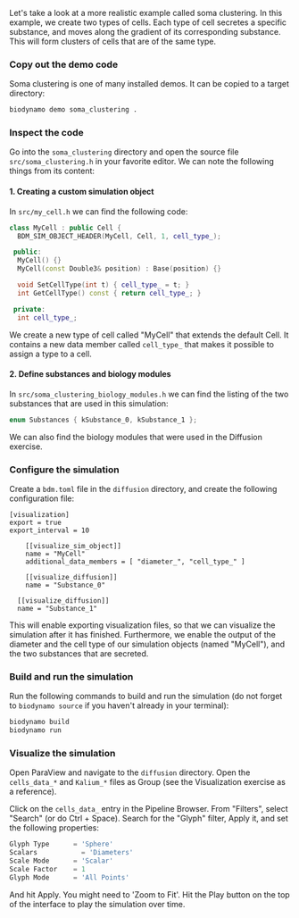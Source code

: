 Let's take a look at a more realistic example called soma clustering. In this
example, we create two types of cells. Each type of cell secretes a specific substance,
and moves along the gradient of its corresponding substance. This will form clusters
of cells that are of the same type.

### Copy out the demo code

Soma clustering is one of many installed demos. It can be copied to a target directory:

``` sh
biodynamo demo soma_clustering .
```

### Inspect the code

Go into the `soma_clustering` directory and open the source file `src/soma_clustering.h` in your favorite editor.
We can note the following things from its content:

#### 1. Creating a custom simulation object

In `src/my_cell.h` we can find the following code:

``` C++
class MyCell : public Cell {
  BDM_SIM_OBJECT_HEADER(MyCell, Cell, 1, cell_type_);

 public:
  MyCell() {}
  MyCell(const Double3& position) : Base(position) {}

  void SetCellType(int t) { cell_type_ = t; }
  int GetCellType() const { return cell_type_; }

 private:
  int cell_type_;
```

We create a new type of cell called "MyCell" that extends the default Cell.
It contains a new data member called `cell_type_` that makes it possible to assign
a type to a cell.

#### 2. Define substances and biology modules

In `src/soma_clustering_biology_modules.h` we can find the listing of the two substances
that are used in this simulation:

``` C++
enum Substances { kSubstance_0, kSubstance_1 };
```

We can also find the biology modules that were used in the Diffusion exercise.

### Configure the simulation

Create a `bdm.toml` file in the `diffusion` directory, and create the following
configuration file:

```
[visualization]
export = true
export_interval = 10

	[[visualize_sim_object]]
	name = "MyCell"
	additional_data_members = [ "diameter_", "cell_type_" ]

	[[visualize_diffusion]]
	name = "Substance_0"

  [[visualize_diffusion]]
  name = "Substance_1"

```

This will enable exporting visualization files, so that we can visualize the
simulation after it has finished. Furthermore, we enable the output of the diameter
and the cell type of our simulation objects (named "MyCell"), and the two substances
that are secreted.

### Build and run the simulation

Run the following commands to build and run the simulation (do not forget to
`biodynamo source` if you haven't already in your terminal):

``` sh
biodynamo build
biodynamo run
```

### Visualize the simulation

Open ParaView and navigate to the `diffusion` directory. Open the `cells_data_*`
and `Kalium_*` files as Group (see the Visualization exercise as a reference).

Click on the `cells_data_` entry in the Pipeline Browser. From "Filters", select
"Search" (or do Ctrl + Space). Search for the "Glyph" filter, Apply it, and set
the following properties:

``` Python
Glyph Type 		= 'Sphere'
Scalars 		  = 'Diameters'
Scale Mode 		= 'Scalar'
Scale Factor 	= 1
Glyph Mode 		= 'All Points'
```

And hit Apply. You might need to 'Zoom to Fit'. Hit the Play button on the top of
the interface to play the simulation over time.
